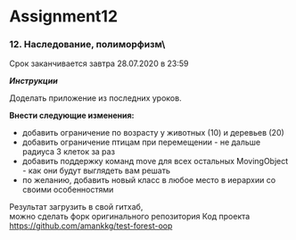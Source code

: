 # Assignment12

### 12. Наследование, полиморфизм\
Срок заканчивается завтра 28.07.2020 в 23:59

***Инструкции***

Доделать приложение из последних уроков.

**Внести следующие изменения:**
* добавить ограничение по возрасту у животных (10) и деревьев (20)
* добавить ограничение птицам при перемещении - не дальше радиуса 3 клеток за раз
* добавить поддержку команд move для всех остальных MovingObject - как они будут выглядеть вам решать
* по желанию, добавить новый класс в любое место в иерархии со своими особенностями


Результат загрузить в свой гитхаб,\
можно сделать форк оригинального репозитория
Код проекта https://github.com/amankkg/test-forest-oop

